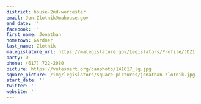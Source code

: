 ```yaml
---
district: house-2nd-worcester
email: Jon.Zlotnik@mahouse.gov
end_date: ''
facebook: ''
first_name: Jonathan
hometown: Gardner
last_name: Zlotnik
malegislature_url: https://malegislature.gov/Legislators/Profile/JDZ1
party: D
phone: (617) 722-2080
picture: https://votesmart.org/canphoto/141617_lg.jpg
square_picture: /img/legislators/square-pictures/jonathan-zlotnik.jpg
start_date: ''
twitter: ''
website: ''
---
```


